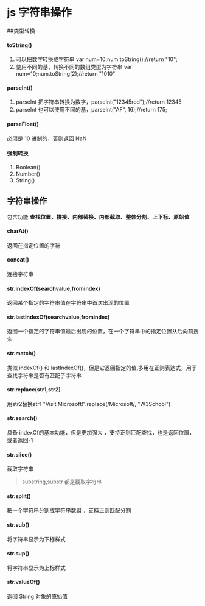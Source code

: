 # js 字符串操作

##类型转换

#### toString()

1. 可以把数字转换成字符串 var num=10;num.toString();//return "10";
2. 使用不同的基，转换不同的数组类型为字符串 var num=10;num.toString(2);//return "1010"

#### parseInt()

1. parseInt 把字符串转换为数字，parseInt("12345red");//return 12345
2. parseInt 也可以使用不同的基，parseInt("AF", 16);//return 175;

#### parseFloat()

必须是 10 进制的，否则返回 NaN

#### 强制转换

1. Boolean()
2. Number()
3. String()

## 字符串操作

包含功能 **查找位置、拼接、内部替换、内部截取、整体分割、上下标、原始值**

#### charAt() 

返回在指定位置的字符

#### concat() 

连接字符串

#### str.indexOf(searchvalue,fromindex) 

返回某个指定的字符串值在字符串中首次出现的位置

#### str.lastIndexOf(searchvalue,fromindex) 

返回一个指定的字符串值最后出现的位置，在一个字符串中的指定位置从后向前搜索

#### str.match() 

类似 indexOf() 和 lastIndexOf()，但是它返回指定的值,多用在正则表达式，用于查找字符串是否有匹配子字符串

#### str.replace(str1,str2)

用str2替换str1 "Visit Microsoft!".replace(/Microsoft/, "W3School")

#### str.search() 

具备 indexOf的基本功能，但是更加强大 ，支持正则匹配查找，也是返回位置，或者返回-1

#### str.slice()

截取字符串

> substring,substr 都是截取字符串

#### str.split() 

把一个字符串分割成字符串数组 ，支持正则匹配分割

#### str.sub()

将字符串显示为下标样式

#### str.sup()

将字符串显示为上标样式

#### str.valueOf() 

返回 String 对象的原始值





